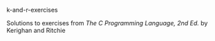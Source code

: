 k-and-r-exercises

Solutions to exercises from _The C Programming Language, 2nd Ed._ by Kerighan and Ritchie
